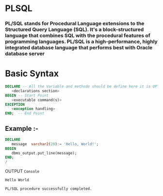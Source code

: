 # PLSQL

### PL/SQL stands for Procedural Language extensions to the Structured Query Language (SQL). It's a block-structured language that combines SQL with the procedural features of programming languages. PL/SQL is a high-performance, highly integrated database language that performs best with Oracle database server

# Basic Syntax
```sql
DECLARE -- All the Variable and methode should be define here it is OPTIONAL.
   <declarations section> 
BEGIN -- Start Point
   <executable command(s)>
EXCEPTION
   <exception handling> 
END;  -- End Point
```
## Example :-

```sql
DECLARE 
   message  varchar2(20):= 'Hello, World!'; 
BEGIN 
   dbms_output.put_line(message); 
END; 
/ 
```
OUTPUT 
```Console```
```md
Hello World

PL/SQL procedure successfully completed.
```